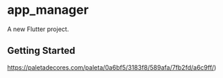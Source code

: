# app_manager

A new Flutter project.

## Getting Started
https://paletadecores.com/paleta/0a6bf5/3183f8/589afa/7fb2fd/a6c9ff/)
